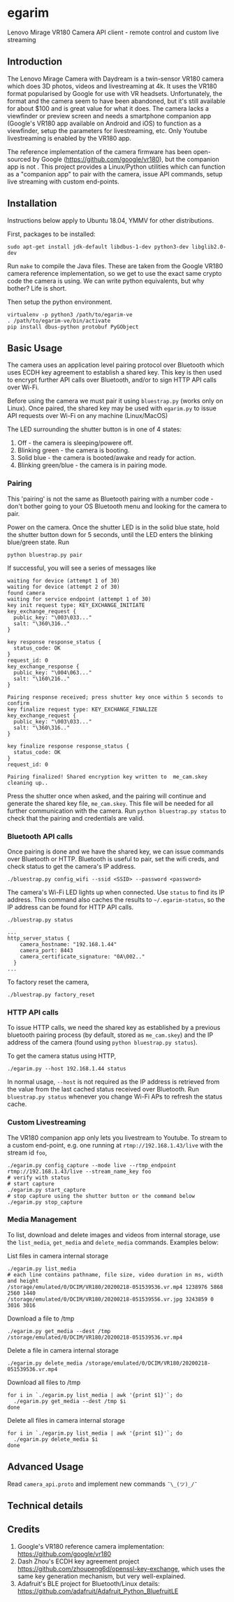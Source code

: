 # egarim
Lenovo Mirage VR180 Camera API client - remote control and custom live streaming

## Introduction

The Lenovo Mirage Camera with Daydream is a twin-sensor VR180 camera which does 3D photos, videos and livestreaming at 4k. It uses the VR180 format popularised by Google for use with VR headsets. Unfortunately, the format and the camera seem to have been abandoned, but it's still available for about $100 and is great value for what it does. The camera lacks a viewfinder or preview screen and needs a smartphone companion app (Google's VR180 app available on Android and iOS) to function as a viewfinder, setup the parameters for livestreaming, etc. Only Youtube livestreaming is enabled by the VR180 app.

The reference implementation of the camera firmware has been open-sourced by Google (https://github.com/google/vr180), but the companion app is not . This project provides a Linux/Python utilities which can function as a "companion app" to pair with the camera, issue API commands, setup live streaming with custom end-points.

## Installation

Instructions below apply to Ubuntu 18.04, YMMV for other distributions.

First, packages to be installed:
```
sudo apt-get install jdk-default libdbus-1-dev python3-dev libglib2.0-dev
```

Run `make` to compile the Java files. These are taken from the Google VR180 camera reference implementation, so we get to use the exact same crypto code the camera is using. We can write python equivalents, but why bother? Life is short.

Then setup the python environment.
```
virtualenv -p python3 /path/to/egarim-ve
. /path/to/egarim-ve/bin/activate
pip install dbus-python protobuf PyGObject
```

## Basic Usage

The camera uses an application level pairing protocol over Bluetooth which uses ECDH key agreement to establish a shared key. This key is then used to encrypt further API calls over Bluetooth, and/or to sign HTTP API calls over Wi-Fi.

Before using the camera we must pair it using `bluestrap.py` (works only on Linux). Once paired, the shared key may be used with `egarim.py` to issue API requests over Wi-Fi on any machine (Linux/MacOS)

The LED surrounding the shutter button is in one of 4 states:
  1. Off - the camera is sleeping/powere off.
  2. Blinking green - the camera is booting.
  3. Solid blue - the camera is booted/awake and ready for action.
  4. Blinking green/blue - the camera is in pairing mode.
  
### Pairing

This 'pairing' is not the same as Bluetooth pairing with a number code - don't bother going to your OS Bluetooth menu and looking for the camera to pair.

Power on the camera. Once the shutter LED is in the solid blue state, hold the shutter button down for 5 seconds, until the LED enters the blinking blue/green state. Run

`python bluestrap.py pair`

If successful, you will see a series of messages like

```
waiting for device (attempt 1 of 30)
waiting for device (attempt 2 of 30)
found camera
waiting for service endpoint (attempt 1 of 30)
key init request type: KEY_EXCHANGE_INITIATE
key_exchange_request {
  public_key: "\003\033..."
  salt: "\360\316.."
}

key response response_status {
  status_code: OK
}
request_id: 0
key_exchange_response {
  public_key: "\004\063..."
  salt: "\160\216.."
}

Pairing response received; press shutter key once within 5 seconds to confirm
key finalize request type: KEY_EXCHANGE_FINALIZE
key_exchange_request {
  public_key: "\003\033..."
  salt: "\360\316.."
}

key finalize response response_status {
  status_code: OK
}
request_id: 0

Pairing finalized! Shared encryption key written to  me_cam.skey
cleaning up..

```

Press the shutter once when asked, and the pairing will continue and generate the shared key file, `me_cam.skey`. This file will be needed for all further communication with the camera. Run `python bluestrap.py status` to check that the pairing and credentials are valid.

### Bluetooth API calls

Once pairing is done and we have the shared key, we can issue commands over Bluetooth or HTTP. Bluetooth is useful to pair, set the wifi creds, and check status to get the camera's IP address.

```
./bluestrap.py config_wifi --ssid <SSID> --password <password>
```

The camera's Wi-Fi LED lights up when connected. Use `status` to find its IP address. This command also caches the results to `~/.egarim-status`, so the IP address can be found for HTTP API calls.

```
./bluestrap.py status

...
http_server_status {
    camera_hostname: "192.168.1.44"
    camera_port: 8443
    camera_certificate_signature: "0A\002.."
  }
...
```

To factory reset the camera,

```
./bluestrap.py factory_reset
```

### HTTP API calls

To issue HTTP calls, we need the shared key as established by a previous bluetooth pairing process (by default, stored as `me_cam.skey`) and the IP address of the camera (found using `python bluestrap.py status`).

To get the camera status using HTTP,

```
./egarim.py --host 192.168.1.44 status
```
In normal usage, `--host` is not required as the IP address is retrieved from the value from the last cached status received over Bluetooth. Run `bluestrap.py status` whenever you change Wi-Fi APs to refresh the status cache.


### Custom Livestreaming

The VR180 companion app only lets you livestream to Youtube. To stream to a custom end-point, e.g. one running at `rtmp://192.168.1.43/live` with the stream id `foo`,

```
./egarim.py config_capture --mode live --rtmp_endpoint rtmp://192.168.1.43/live --stream_name_key foo
# verify with status
# start capture
./egarim.py start_capture
# stop capture using the shutter button or the command below
./egarim.py stop_capture

```
### Media Management

To list, download and delete images and videos from internal storage, use the `list_media`, `get_media` and `delete_media` commands. Examples below:

List files in camera internal storage
```
./egarim.py list_media
# each line contains pathname, file size, video duration in ms, width and height
/storage/emulated/0/DCIM/VR180/20200218-051539536.vr.mp4 1238976 5868 2560 1440
/storage/emulated/0/DCIM/VR180/20200218-051539556.vr.jpg 3243859 0 3016 3016
```

Download a file to /tmp
```
./egarim.py get_media --dest /tmp /storage/emulated/0/DCIM/VR180/20200218-051539536.vr.mp4
```

Delete a file in camera internal storage
```
./egarim.py delete_media /storage/emulated/0/DCIM/VR180/20200218-051539536.vr.mp4
```

Download all files to /tmp
```
for i in `./egarim.py list_media | awk '{print $1}'`; do
  ./egarim.py get_media --dest /tmp $i
done
```

Delete all files in camera internal storage
```
for i in `./egarim.py list_media | awk '{print $1}'`; do
  ./egarim.py delete_media $i
done
```

## Advanced Usage

Read `camera_api.proto` and implement new commands `¯\_(ツ)_/¯`

## Technical details

## Credits

  1. Google's VR180 reference camera implementation: https://github.com/google/vr180
  2. Dash Zhou's ECDH key agreement project https://github.com/zhoupeng6d/openssl-key-exchange, which uses the same key generation mechanism, but very well-explained.
  3. Adafruit's BLE project for Bluetooth/Linux details: https://github.com/adafruit/Adafruit_Python_BluefruitLE

